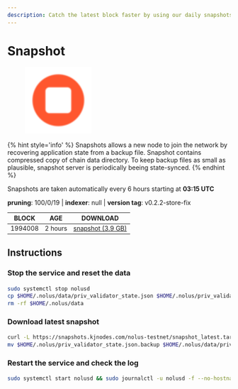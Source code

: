 ```yaml
---
description: Catch the latest block faster by using our daily snapshots.
---
```


# Snapshot

<figure><img src="https://raw.githubusercontent.com/kj89/cosmos-images/main/logos/nolus.png" width="150" alt=""><figcaption></figcaption></figure>

{% hint style='info' %}
Snapshots allows a new node to join the network by recovering application state from a backup file. 
Snapshot contains compressed copy of chain data directory. To keep backup files as small as plausible, 
snapshot server is periodically beeing state-synced.
{% endhint %}

Snapshots are taken automatically every 6 hours starting at **03:15 UTC**

**pruning**: 100/0/19 | **indexer**: null | **version tag**: v0.2.2-store-fix

| BLOCK             | AGE             | DOWNLOAD                                                                                            |
| ----------------- | --------------- | --------------------------------------------------------------------------------------------------- |
| 1994008 | 2 hours | [snapshot (3.9 GB)](https://snapshots.kjnodes.com/nolus-testnet/snapshot\_latest.tar.lz4) |

## Instructions

### Stop the service and reset the data

```bash
sudo systemctl stop nolusd
cp $HOME/.nolus/data/priv_validator_state.json $HOME/.nolus/priv_validator_state.json.backup
rm -rf $HOME/.nolus/data
```

### Download latest snapshot

```bash
curl -L https://snapshots.kjnodes.com/nolus-testnet/snapshot_latest.tar.lz4 | tar -Ilz4 -xf - -C $HOME/.nolus
mv $HOME/.nolus/priv_validator_state.json.backup $HOME/.nolus/data/priv_validator_state.json
```

### Restart the service and check the log

```bash
sudo systemctl start nolusd && sudo journalctl -u nolusd -f --no-hostname -o cat
```
